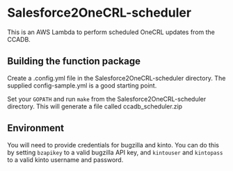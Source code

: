 # Salesforce2OneCRL-scheduler

This is an AWS Lambda to perform scheduled OneCRL updates from the CCADB.

## Building the function package

Create a .config.yml file in the Salesforce2OneCRL-scheduler directory. The supplied config-sample.yml is a good starting point.

Set your ```GOPATH``` and run ```make``` from the Salesforce2OneCRL-scheduler directory.
This will generate a file called ccadb_scheduler.zip

## Environment

You will need to provide credentials for bugzilla and kinto. You can do this by setting ```bzapikey``` to a valid bugzilla API key,
and ```kintouser``` and ```kintopass``` to a valid kinto username and password.
